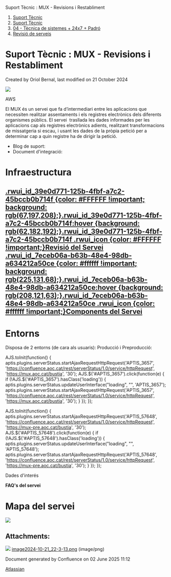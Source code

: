 Suport Tècnic : MUX - Revisions i Restabliment  

1.  [Suport Tècnic](index.html)
2.  [Suport Tècnic](13893782.html)
3.  [04 - Tècnica de sistemes + 24x7 + Padró](26313202.html)
4.  [Revisió de serveis](36340340.html)

Suport Tècnic : MUX - Revisions i Restabliment
==============================================

Created by Oriol Bernal, last modified on 21 October 2024

![](https://www.aoc.cat/wp-content/uploads/2020/11/logo_mux.png)

AWS

El MUX és un servei que fa d’intermediari entre les aplicacions que necessiten realitzar assentaments i els registres electrònics dels diferents organismes públics. El servei  trasllada les dades informades per les aplicacions cap als registres electrònics adients, realitzant transformacions de missatgeria si escau, i usant les dades de la pròpia petició per a determinar cap a quin registre ha de dirigir la petició.

*   Blog de suport: [](https://www.aoc.cat/es/serveis-aoc/registre-unificat-mux/)
*   Document d'integració: [](https://github.com/ConsorciAOC/MUX)

Infraestructura
===============

[.rwui\_id\_39e0d771-125b-4fbf-a7c2-45bccb0b714f {color: #FFFFFF !important; background: rgb(67,197,208);}.rwui\_id\_39e0d771-125b-4fbf-a7c2-45bccb0b714f:hover {background: rgb(62,182,192);}.rwui\_id\_39e0d771-125b-4fbf-a7c2-45bccb0b714f .rwui\_icon {color: #FFFFFF !important;}Revisió del Servei](https://confluence.aoc.cat/pages/viewpage.action?pageId=41518245 "Revisió del Servei") [.rwui\_id\_7eceb06a-b63b-48e4-98db-a634212a50ce {color: #ffffff !important; background: rgb(225,131,68);}.rwui\_id\_7eceb06a-b63b-48e4-98db-a634212a50ce:hover {background: rgb(208,121,63);}.rwui\_id\_7eceb06a-b63b-48e4-98db-a634212a50ce .rwui\_icon {color: #ffffff !important;}Components del Servei](http://192.168.166.136:8080/ServeisIntegracio/mapaServeis "Components del Servei")
------------------------------------------------------------------------------------------------------------------------------------------------------------------------------------------------------------------------------------------------------------------------------------------------------------------------------------------------------------------------------------------------------------------------------------------------------------------------------------------------------------------------------------------------------------------------------------------------------------------------------------------------------------------------------------------------------------------------------------------------------------------------------------------------

Entorns
=======

Disposa de 2 entorns (de cara als usuaris): Producció i Preproducció:

AJS.toInit(function() { aptis.plugins.serverStatus.startAjaxRequestHttpRequest('APTIS\_3657', 'https://confluence.aoc.cat/rest/serverStatus/1.0/service/httpRequest', 'https://mux.aoc.cat/bustia', '30'); AJS.$('#APTIS\_3657').click(function(e) { if (!AJS.$('#APTIS\_3657').hasClass('loading')) { aptis.plugins.serverStatus.updateUserInterface("loading", "", 'APTIS\_3657'); aptis.plugins.serverStatus.startAjaxRequestHttpRequest('APTIS\_3657', 'https://confluence.aoc.cat/rest/serverStatus/1.0/service/httpRequest', 'https://mux.aoc.cat/bustia', '30'); } }); });

AJS.toInit(function() { aptis.plugins.serverStatus.startAjaxRequestHttpRequest('APTIS\_57648', 'https://confluence.aoc.cat/rest/serverStatus/1.0/service/httpRequest', 'https://mux-pre.aoc.cat/bustia', '30'); AJS.$('#APTIS\_57648').click(function(e) { if (!AJS.$('#APTIS\_57648').hasClass('loading')) { aptis.plugins.serverStatus.updateUserInterface("loading", "", 'APTIS\_57648'); aptis.plugins.serverStatus.startAjaxRequestHttpRequest('APTIS\_57648', 'https://confluence.aoc.cat/rest/serverStatus/1.0/service/httpRequest', 'https://mux-pre.aoc.cat/bustia', '30'); } }); });

Dades d'interés

**FAQ's del servei**

   

             

  

Mapa del servei
===============

![](attachments/118554805/118554809.png)

Attachments:
------------

![](images/icons/bullet_blue.gif) [image2024-10-21\_22-3-13.png](attachments/118554805/118554809.png) (image/png)  

Document generated by Confluence on 02 June 2025 11:12

[Atlassian](http://www.atlassian.com/)